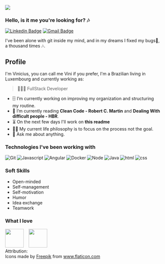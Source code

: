 ![](https://visitor-badge.glitch.me/badge?page_id=vinicoreia.vinicoreia)

### Hello, is it me you're looking for? 🎶
[![Linkedin Badge](https://img.shields.io/badge/-Vinicius-blue?style=flat-square&logo=Linkedin&logoColor=white&link=https://www.linkedin.com/in/vinicius-filgueiras/)](https://www.linkedin.com/in/vinicius-filgueiras/)
[![Gmail Badge](https://img.shields.io/badge/-viniciusfilgf@gmail.com-c14438?style=flat-square&logo=Gmail&logoColor=white&link=mailto:viniciusfilgf@gmail.com)](mailto:viniciusfilgf@gmail.com)

I've been alone with git inside my mind, and in my dreams I fixed my bugs🐞, a thousand times 🎶.

## Profile
I'm Vinicius, you can call me Vini if you prefer, I'm a Brazilian living in Luxembourg and currently working as:
> 👨🏻‍💻 FullStack Developer

- 🗄️ I’m currently working on improving my organization and structuring my routine.
- 📖 I’m currently reading **Clean Code - Robert C. Martin** and **Dealing With difficult people - HBR**.
- ⏳ On the next few days I'll work on **this readme**
- 🤔💭 My current life philosophy is to focus on the process not the goal.
- 💬 Ask me about anything.

### Technologies I've been working with
![Git](https://img.shields.io/badge/--black?style=flat-square&logo=git) ![Javascript](https://img.shields.io/badge/--black?logo=Javascript) ![Angular](https://img.shields.io/badge/--black?style=flat-square&logo=angular) ![Docker](https://img.shields.io/badge/--black?style=flat-square&logo=docker) ![Node](https://img.shields.io/badge/--black?style=flat-square&logo=node.js) ![Java](https://img.shields.io/badge/--black?style=flat-square&logo=java) ![html](https://img.shields.io/badge/--black?style=flat-square&logo=html5) ![css](https://img.shields.io/badge/--black?style=flat-square&logo=css3)

### Soft Skills
- Open-minded
- Self-management
- Self-motivation
- Humor
- Idea exchange
- Teamwork
  
### What I love
<div>
<img src="https://www.flaticon.com/svg/vstatic/svg/3884/3884879.svg?token=exp=1611955003~hmac=2fc616b3cf1beaa2b21967c5a45feb9b" width="60">&nbsp;&nbsp;&nbsp;
<img src="https://www.flaticon.com/svg/vstatic/svg/3886/3886683.svg?token=exp=1611955188~hmac=74975d54b3eaa39572efcc21bdb6301a" width="60">
</div>
Attribution: <div>Icons made by <a href="https://www.freepik.com" title="Freepik">Freepik</a> from <a href="https://www.flaticon.com/" title="Flaticon">www.flaticon.com</a></div>
